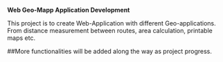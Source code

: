 **Web Geo-Mapp Application Development**

This project is to create Web-Application with different Geo-applications. 
From distance measurement between routes, area calculation, printable maps etc.

##More functionalities will be added along the way as project progress. 

